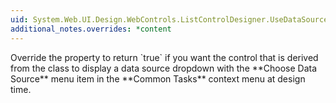 ```yaml
---
uid: System.Web.UI.Design.WebControls.ListControlDesigner.UseDataSourcePickerActionList
additional_notes.overrides: *content
---
```


<p>Override the <xref href="System.Web.UI.Design.WebControls.ListControlDesigner.UseDataSourcePickerActionList"></xref> property to return `true` if you want the control that is derived from the <xref href="System.Web.UI.WebControls.ListControl"></xref> class to display a data source dropdown with the **Choose Data Source** menu item in the **Common Tasks** context menu at design time.</p>


